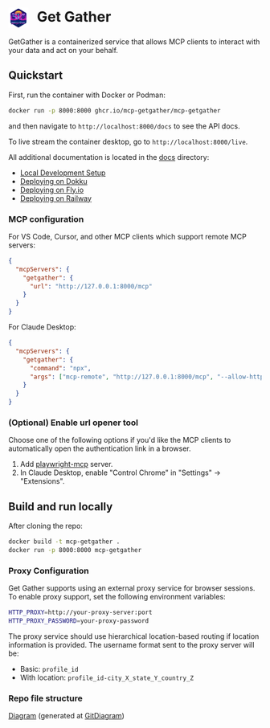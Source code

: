 # <img src=".assets/getgather_logo.png" alt="GetGather Logo" height="40" style="vertical-align:middle; margin-right:10px;"> Get Gather

GetGather is a containerized service that allows MCP clients to interact with your data and act on your behalf.

## Quickstart

First, run the container with Docker or Podman:

```bash
docker run -p 8000:8000 ghcr.io/mcp-getgather/mcp-getgather
```

and then navigate to `http://localhost:8000/docs` to see the API docs.

To live stream the container desktop, go to `http://localhost:8000/live`.

All additional documentation is located in the [docs](./docs) directory:

- [Local Development Setup](./docs/local-development.md)
- [Deploying on Dokku](./docs/deploy_dokku.md)
- [Deploying on Fly.io](./docs/deploy_fly.md)
- [Deploying on Railway](./docs/deploy_railway.md)

### MCP configuration

For VS Code, Cursor, and other MCP clients which support remote MCP servers:

```json
{
  "mcpServers": {
    "getgather": {
      "url": "http://127.0.0.1:8000/mcp"
    }
  }
}
```

For Claude Desktop:

```json
{
  "mcpServers": {
    "getgather": {
      "command": "npx",
      "args": ["mcp-remote", "http://127.0.0.1:8000/mcp", "--allow-http"]
    }
  }
}
```

### (Optional) Enable url opener tool

Choose one of the following options if you'd like the MCP clients to automatically open the authentication link in a browser.

1. Add [playwright-mcp](https://github.com/microsoft/playwright-mcp/) server.
2. In Claude Desktop, enable "Control Chrome" in "Settings" -> "Extensions".

## Build and run locally

After cloning the repo:

```bash
docker build -t mcp-getgather .
docker run -p 8000:8000 mcp-getgather
```

### Proxy Configuration

Get Gather supports using an external proxy service for browser sessions. To enable proxy support, set the following environment variables:

```bash
HTTP_PROXY=http://your-proxy-server:port
HTTP_PROXY_PASSWORD=your-proxy-password
```

The proxy service should use hierarchical location-based routing if location information is provided. The username format sent to the proxy server will be:

- Basic: `profile_id`
- With location: `profile_id-city_X_state_Y_country_Z`

### Repo file structure

[Diagram](./diagram.md) (generated at [GitDiagram](https://gitdiagram.com/getgather-hub/getgather))
